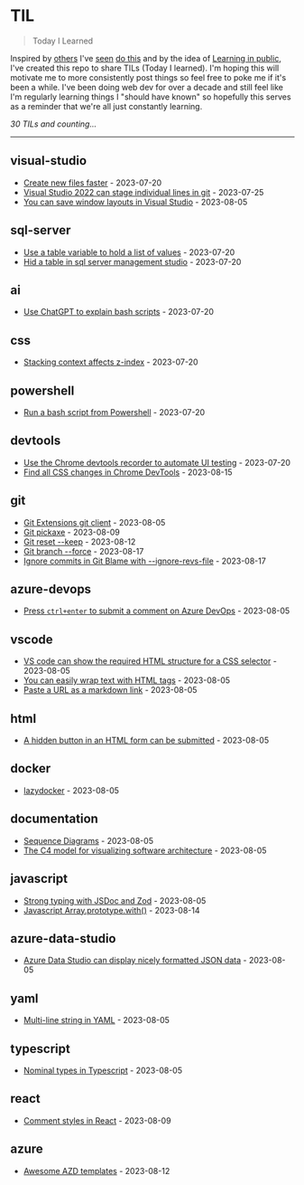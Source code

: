 # TIL
> Today I Learned

Inspired by [others](https://github.com/jbranchaud/til) I've [seen](https://github.com/simonw/til) [do this](https://til.hashrocket.com/) and by the idea of [Learning in public](https://dev.to/jbranchaud/how-i-built-a-learning-machine-45k9), I've created this repo to share TILs (Today I learned).
I'm hoping this will motivate me to more consistently post things so feel free to poke me if it's been a while.
I've been doing web dev for over a decade and still feel like I'm regularly learning things I "should have known" so hopefully this serves as a reminder that we're all just constantly learning.


_30 TILs and counting..._

---
<!-- index starts -->
## visual-studio

* [Create new files faster](https://github.com/bpugh/til/blob/main/visual-studio/quick-add.md) - 2023-07-20
* [Visual Studio 2022 can stage individual lines in git](https://github.com/bpugh/til/blob/main/visual-studio/line-staging.md) - 2023-07-25
* [You can save window layouts in Visual Studio](https://github.com/bpugh/til/blob/main/visual-studio/save-window-layout.md) - 2023-08-05

## sql-server

* [Use a table variable to hold a list of values](https://github.com/bpugh/til/blob/main/sql-server/table-variables.md) - 2023-07-20
* [Hid a table in sql server management studio](https://github.com/bpugh/til/blob/main/sql-server/system-table.md) - 2023-07-20

## ai

* [Use ChatGPT to explain bash scripts](https://github.com/bpugh/til/blob/main/ai/chatgpt-explains.md) - 2023-07-20

## css

* [Stacking context affects z-index](https://github.com/bpugh/til/blob/main/css/stacking-context.md) - 2023-07-20

## powershell

* [Run a bash script from Powershell](https://github.com/bpugh/til/blob/main/powershell/run-bash-script.md) - 2023-07-20

## devtools

* [Use the Chrome devtools recorder to automate UI testing](https://github.com/bpugh/til/blob/main/devtools/devtools-recorder.md) - 2023-07-20
* [Find all CSS changes in Chrome DevTools](https://github.com/bpugh/til/blob/main/devtools/css-changes.md) - 2023-08-15

## git

* [Git Extensions git client](https://github.com/bpugh/til/blob/main/git/git-extensions.md) - 2023-08-05
* [Git pickaxe](https://github.com/bpugh/til/blob/main/git/git-pickaxe.md) - 2023-08-09
* [Git reset --keep](https://github.com/bpugh/til/blob/main/git/reset-keep.md) - 2023-08-12
* [Git branch --force](https://github.com/bpugh/til/blob/main/git/branch-force.md) - 2023-08-17
* [Ignore commits in Git Blame with --ignore-revs-file](https://github.com/bpugh/til/blob/main/git/ignore-revs-file.md) - 2023-08-17

## azure-devops

* [Press `ctrl+enter` to submit a comment on Azure DevOps](https://github.com/bpugh/til/blob/main/azure-devops/submit-comment-hotkey.md) - 2023-08-05

## vscode

* [VS code can show the required HTML structure for a CSS selector](https://github.com/bpugh/til/blob/main/vscode/hover-css-selector.md) - 2023-08-05
* [You can easily wrap text with HTML tags](https://github.com/bpugh/til/blob/main/vscode/wrap-text-html.md) - 2023-08-05
* [Paste a URL as a markdown link](https://github.com/bpugh/til/blob/main/vscode/paste-markdown-url.md) - 2023-08-05

## html

* [A hidden button in an HTML form can be submitted](https://github.com/bpugh/til/blob/main/html/hidden-button-still-submits.md) - 2023-08-05

## docker

* [lazydocker](https://github.com/bpugh/til/blob/main/docker/lazydocker.md) - 2023-08-05

## documentation

* [Sequence Diagrams](https://github.com/bpugh/til/blob/main/documentation/sequence-diagrams.md) - 2023-08-05
* [The C4 model for visualizing software architecture](https://github.com/bpugh/til/blob/main/documentation/c4-model.md) - 2023-08-05

## javascript

* [Strong typing with JSDoc and Zod](https://github.com/bpugh/til/blob/main/javascript/types-with-jsdoc.md) - 2023-08-05
* [Javascript Array.prototype.with()](https://github.com/bpugh/til/blob/main/javascript/array-with.md) - 2023-08-14

## azure-data-studio

* [Azure Data Studio can display nicely formatted JSON data](https://github.com/bpugh/til/blob/main/azure-data-studio/json-column.md) - 2023-08-05

## yaml

* [Multi-line string in YAML](https://github.com/bpugh/til/blob/main/yaml/multiline-strings.md) - 2023-08-05

## typescript

* [Nominal types in Typescript](https://github.com/bpugh/til/blob/main/typescript/nominal-types.md) - 2023-08-05

## react

* [Comment styles in React](https://github.com/bpugh/til/blob/main/react/single-line-comments.md) - 2023-08-09

## azure

* [Awesome AZD templates](https://github.com/bpugh/til/blob/main/azure/awesome-azd.md) - 2023-08-12
<!-- index ends -->

